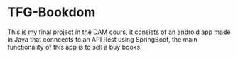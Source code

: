 # TFG-Bookdom
This is my final project in the DAM cours, it consists of an android app made in Java that conncects to an API Rest using SpringBoot, the main functionality of this app is to sell a buy books.
